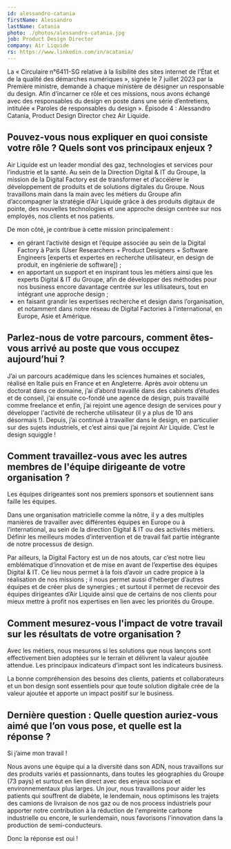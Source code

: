 ```yaml
---
id: alessandro-catania
firstName: Alessandro
lastName: Catania
photo: ./photos/alessandro-catania.jpg
job: Product Design Director
company: Air Liquide
rs: https://www.linkedin.com/in/acatania/
---
```


<p class="fr-text--lead">La «&nbsp;Circulaire n°6411-SG relative à la lisibilité des sites internet de l'État et de la qualité des démarches numériques&nbsp;», signée le 7 juillet 2023 par la Première ministre, demande à chaque ministère de désigner un responsable du design. Afin d’incarner ce rôle et ces missions, nous avons échangé avec des responsables du design en poste dans une série d’entretiens, intitulée «&nbsp;Paroles de responsables du design&nbsp;». Épisode 4&nbsp;: Alessandro Catania, <span lang="en">Product Design Director</span> chez Air&nbsp;Liquide.</p>

<h2 class="fr-h6">Pouvez-vous nous expliquer en quoi consiste votre rôle&nbsp;? Quels sont vos principaux enjeux&nbsp;?</h2>

Air&nbsp;Liquide est un leader mondial des gaz, technologies et services pour l’industrie et la santé. Au sein de la Direction Digital & <span lang="en">IT</span> du Groupe, la mission de la <span lang="en">Digital Factory</span> est de transformer et d’accélérer le développement de produits et de solutions digitales du Groupe. Nous travaillons main dans la main avec les métiers du Groupe afin d’accompagner la stratégie d’Air&nbsp;Liquide grâce à des produits digitaux de pointe, des nouvelles technologies et une approche design centrée sur nos employés, nos clients et nos patients.

De mon côté, je contribue à cette mission principalement&nbsp;:
- en gérant l’activité design et l’équipe associée au sein de la <span lang="en">Digital Factory</span> à Paris (User Researchers + Product Designers + Software Engineers [experts et expertes en recherche utilisateur, en design de produit, en ingénierie de software])&nbsp;;
- en apportant un support et en inspirant tous les métiers ainsi que les experts Digital & <span lang="en">IT</span> du Groupe, afin de développer des méthodes pour nos business encore davantage centrée sur les utilisateurs, tout en intégrant une approche design&nbsp;;
- en faisant grandir les expertises recherche et design dans l’organisation, et notamment dans notre réseau de <span lang="en">Digital Factories</span> à l’international, en Europe, Asie et Amérique.

<h2 class="fr-h6">Parlez-nous de votre parcours, comment êtes-vous arrivé au poste que vous occupez aujourd’hui&nbsp;?</h2>

J’ai un parcours académique dans les sciences humaines et sociales, réalisé en Italie puis en France et en Angleterre. Après avoir obtenu un doctorat dans ce domaine, j’ai d’abord travaillé dans des cabinets d’études et de conseil, j’ai ensuite co-fondé une agence de design, puis travaillé comme <span lang="en">freelance</span> et enfin, j’ai rejoint une agence design de services pour y développer l'activité de recherche utilisateur (il y a plus de 10 ans désormais&nbsp;!). Depuis, j’ai continué à travailler dans le design, en particulier sur des sujets industriels, et c’est ainsi que j’ai rejoint Air&nbsp;Liquide. C’est le design squiggle&nbsp;!

<h2 class="fr-h6">Comment travaillez-vous avec les autres membres de l'équipe dirigeante de votre organisation&nbsp;?</h2>

Les équipes dirigeantes sont nos premiers sponsors et soutiennent sans faille les équipes.

Dans une organisation matricielle comme la nôtre, il y a des multiples manières de travailler avec différentes équipes en Europe ou à l’international, au sein de la direction Digital & <span lang="en">IT</span> ou des activités métiers. Définir les meilleurs modes d’intervention et de travail fait partie intégrante de notre processus de design.

Par ailleurs, la <span lang="en">Digital Factory</span> est un de nos atouts, car c’est notre lieu emblématique d’innovation et de mise en avant de l’expertise des équipes Digital & <span lang="en">IT</span>. Ce lieu nous permet à la fois d’avoir un cadre propice à la réalisation de nos missions&nbsp;; il nous permet aussi d’héberger d’autres équipes et de créer plus de synergies&nbsp;; et surtout il permet de recevoir des équipes dirigeantes d’Air&nbsp;Liquide ainsi que de certains de nos clients pour mieux mettre à profit nos expertises en lien avec les priorités du Groupe.

<h2 class="fr-h6">Comment mesurez-vous l'impact de votre travail sur les résultats de votre organisation&nbsp;?</h2>

Avec les métiers, nous mesurons si les solutions que nous lançons sont effectivement bien adoptées sur le terrain et délivrent la valeur ajoutée attendue. Les principaux indicateurs d’impact sont les indicateurs business.

La bonne compréhension des besoins des clients, patients et collaborateurs et un bon design sont essentiels pour que toute solution digitale crée de la valeur ajoutée et apporte un impact positif sur le business.

<h2 class="fr-h6">Dernière question&nbsp;: Quelle question auriez-vous aimé que l’on vous pose, et quelle est la réponse&nbsp;?</h2>

Si j’aime mon travail&nbsp;! 

Nous avons une équipe qui a la diversité dans son ADN, nous travaillons sur des produits variés et passionnants, dans toutes les géographies du Groupe (73 pays) et surtout en lien direct avec des enjeux sociaux et environnementaux plus larges. Un jour, nous travaillons pour aider les patients qui souffrent de diabète, le lendemain, nous optimisons les trajets des camions de livraison de nos gaz ou de nos process industriels pour apporter notre contribution à la réduction de l'empreinte carbone industrielle ou encore, le surlendemain, nous favorisons l'innovation dans la production de semi-conducteurs.

Donc la réponse est oui&nbsp;!
